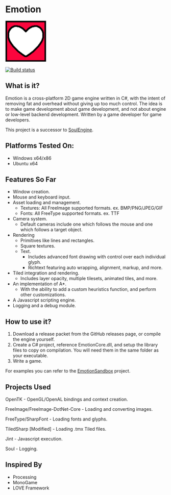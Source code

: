 # Emotion
<img src="EmotionLogo.png" width="128px" />

[![Build status](https://ci.appveyor.com/api/projects/status/qur90gc2wdhmd5ff/branch/master?svg=true)](https://ci.appveyor.com/project/Cryru/emotion/branch/master)

## What is it?

Emotion is a cross-platform 2D game engine written in C#, with the intent of removing fat and overhead without giving up too much control. The idea is to make game development about game development, and not about engine or low-level backend development. Written by a game developer for game developers.  

This project is a successor to [SoulEngine](Documents/SoulEngine.md).

## Platforms Tested On:

- Windows x64/x86
- Ubuntu x64

## Features So Far

- Window creation.
- Mouse and keyboard input.
- Asset loading and management.
  - Textures: All FreeImage supported formats. ex. BMP/PNG/JPEG/GIF
  - Fonts: All FreeType supported formats. ex. TTF
- Camera system.
  - Default cameras include one which follows the mouse and one which follows a target object.
- Rendering
  - Primitives like lines and rectangles.
  - Square textures.
  - Text.
    - Includes advanced font drawing with control over each individual glyph.
    - Richtext featuring auto wrapping, alignment, markup, and more.
- Tiled integration and rendering.
  - Includes layer opacity, multiple tilesets, animated tiles, and more.
- An implementation of A*.
  - With the ability to add a custom heuristics function, and perform other customizations.
- A Javascript scripting engine.
- Logging and a debug module.

## How to use it?

1. Download a release packet from the GitHub releases page, or compile the engine yourself.
2. Create a C# project, reference EmotionCore.dll, and setup the library files to copy on compilation. You will need them in the same folder as your executable.
3. Write a game.

For examples you can refer to the [EmotionSandbox](EmotionSandbox) project.

## Projects Used

OpenTK - OpenGL/OpenAL bindings and context creation.

FreeImage/FreeImage-DotNet-Core - Loading and converting images.

FreeType/SharpFont - Loading fonts and glyphs.

TiledSharp [Modified] - Loading .tmx Tiled files.

Jint - Javascript execution.

Soul - Logging.

## Inspired By

- Processing
- MonoGame
- LOVE Framework
